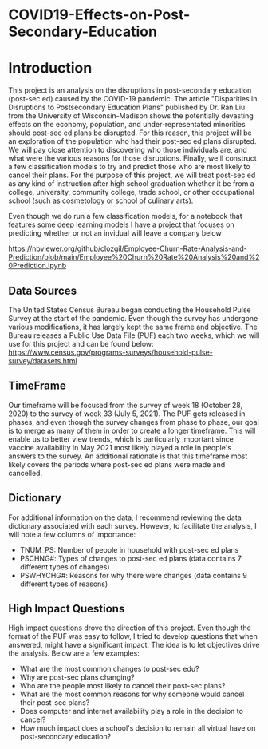 # COVID19-Effects-on-Post-Secondary-Education

# Introduction

This project is an analysis on the disruptions in post-secondary education (post-sec ed) caused by the COVID-19 pandemic. The article "Disparities in Disruptions to Postsecondary Education Plans" published by Dr. Ran Liu from the University of Wisconsin-Madison shows the potentially devasting effects on the economy, population, and under-representated minorities should post-sec ed plans be disrupted. For this reason, this project will be an exploration of the population who had their post-sec ed plans disrupted. We will pay close attention to discovering who those individuals are, and what were the various reasons for those disruptions. Finally, we'll construct a few classification models to try and predict those who are most likely to cancel their plans. For the purpose of this project, we will treat post-sec ed  as any kind of instruction after high school graduation whether it be from a college, university, community college, trade school, or other occupational school (such as cosmetology or school of culinary arts).

Even though we do run a few classification models, for a notebook that features some deep learning models I have a project that focuses on predicting whether or not an invidual will leave a company below

https://nbviewer.org/github/clozgil/Employee-Churn-Rate-Analysis-and-Prediction/blob/main/Employee%20Churn%20Rate%20Analysis%20and%20Prediction.ipynb


## Data Sources

The United States Census Bureau began conducting the Household Pulse Survey at the start of the pandemic. Even though the survey has undergone various modifications, it has largely kept the same frame and objective. The Bureau releases a Public Use Data File (PUF) each two weeks, which we will use for this project and can be found below:<br>
https://www.census.gov/programs-surveys/household-pulse-survey/datasets.html


## TimeFrame

Our timeframe will be focused from the survey of week 18 (October 28, 2020) to the survey of week 33 (July 5, 2021). 
The PUF gets released in phases, and even though the survey changes from phase to phase, our goal is to merge as many of them in order to create a longer timeframe. This will enable us to better view trends, which is particularly important since vaccine availability in May 2021 most likely played a role in people's answers to the survey. An additional rationale is that this timeframe most likely covers the periods where post-sec ed plans were made and cancelled.

## Dictionary

For additional information on the data, I recommend reviewing the data dictionary associated with each survey. However, to facilitate the analysis, I will note a few columns of importance:
- TNUM_PS: Number of people in household with post-sec ed plans
- PSCHNG#: Types of changes to post-sec ed plans (data contains 7 different types of changes)
- PSWHYCHG#: Reasons for why there were changes (data contains 9 different types of reasons)

## High Impact Questions
High impact questions drove the direction of this project. Even though the format of the PUF was easy to follow, I tried to develop questions that when answered, might have a significant impact. The idea is to let objectives drive the analysis. Below are a few examples:
- What are the most common changes to post-sec edu?
- Why are post-sec plans changing?
- Who are the people most likely to cancel their post-sec plans?
- What are the most common reasons for why someone would cancel their post-sec plans?
- Does computer and internet availability play a role in the decision to cancel?
- How much impact does a school's decision to remain all virtual have on post-secondary education?
